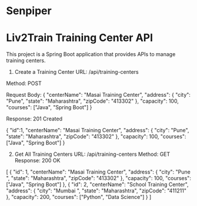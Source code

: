 # Senpiper
# Liv2Train Training Center API

This project is a Spring Boot application that provides APIs to manage training centers.
1. Create a Training Center
URL: /api/training-centers

Method: POST

Request Body:
{
  "centerName": "Masai Training Center",
  "address": {
    "city": "Pune",
    "state": "Maharashtra",
    "zipCode": "413302"
  },
  "capacity": 100,
  "courses": ["Java", "Spring Boot"]
}

Response: 201 Created

{
"id":1,
  "centerName": "Masai Training Center",
  "address": {
    "city": "Pune",
    "state": "Maharashtra",
    "zipCode": "413302"
  },
  "capacity": 100,
  "courses": ["Java", "Spring Boot"]
}


2. Get All Training Centers
URL: /api/training-centers
Method: GET
Response: 200 OK


[
  {
    "id": 1,
    "centerName": "Masai Training Center",
    "address": {
      "city": "Pune ",
      "state": "Maharashtra",
      "zipCode": "413302"
    },
    "capacity": 100,
    "courses": ["Java", "Spring Boot"]
  },
  {
    "id": 2,
    "centerName": "School Training Center",
    "address": {
      "city": "Mumbai ",
      "state": "Maharashtra",
      "zipCode": "411211"
    },
    "capacity": 200,
    "courses": ["Python", "Data Science"]
  }
]

